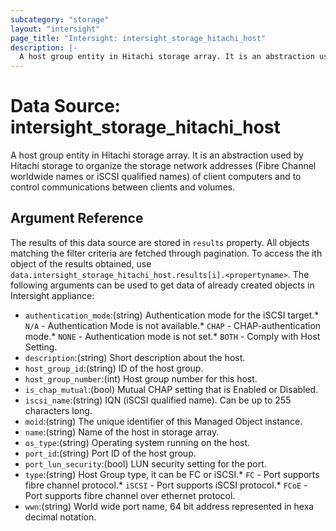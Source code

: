 ```yaml
---
subcategory: "storage"
layout: "intersight"
page_title: "Intersight: intersight_storage_hitachi_host"
description: |-
  A host group entity in Hitachi storage array. It is an abstraction used by Hitachi storage to organize the storage network addresses (Fibre Channel worldwide names or iSCSI qualified names) of client computers and to control communications between clients and volumes.
---
```


# Data Source: intersight_storage_hitachi_host
A host group entity in Hitachi storage array. It is an abstraction used by Hitachi storage to organize the storage network addresses (Fibre Channel worldwide names or iSCSI qualified names) of client computers and to control communications between clients and volumes.
## Argument Reference
The results of this data source are stored in `results` property.
All objects matching the filter criteria are fetched through pagination.
To access the ith object of the results obtained, use `data.intersight_storage_hitachi_host.results[i].<propertyname>`.
The following arguments can be used to get data of already created objects in Intersight appliance:
* `authentication_mode`:(string) Authentication mode for the iSCSI target.* `N/A` - Authentication Mode is not available.* `CHAP` - CHAP-authentication mode.* `NONE` - Authentication mode is not set.* `BOTH` - Comply with Host Setting. 
* `description`:(string) Short description about the host. 
* `host_group_id`:(string) ID of the host group. 
* `host_group_number`:(int) Host group number for this host. 
* `is_chap_mutual`:(bool) Mutual CHAP setting that is Enabled or Disabled. 
* `iscsi_name`:(string) IQN (iSCSI qualified name). Can be up to 255 characters long. 
* `moid`:(string) The unique identifier of this Managed Object instance. 
* `name`:(string) Name of the host in storage array. 
* `os_type`:(string) Operating system running on the host. 
* `port_id`:(string) Port ID of the host group. 
* `port_lun_security`:(bool) LUN security setting for the port. 
* `type`:(string) Host Group type, it can be FC or iSCSI.* `FC` - Port supports fibre channel protocol.* `iSCSI` - Port supports iSCSI protocol.* `FCoE` - Port supports fibre channel over ethernet protocol. 
* `wwn`:(string) World wide port name, 64 bit address represented in hexa decimal notation. 
 